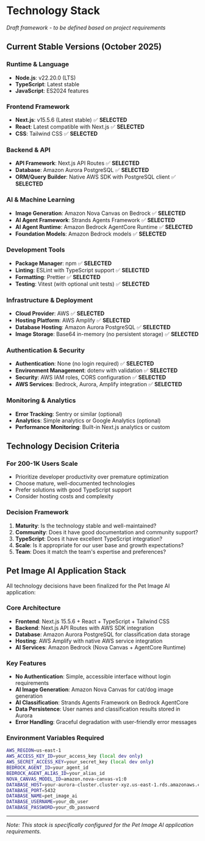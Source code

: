# Technology Stack

_Draft framework - to be defined based on project requirements_

## Current Stable Versions (October 2025)

### Runtime & Language

- **Node.js**: v22.20.0 (LTS)
- **TypeScript**: Latest stable
- **JavaScript**: ES2024 features

### Frontend Framework

- **Next.js**: v15.5.6 (Latest stable) ✅ **SELECTED**
- **React**: Latest compatible with Next.js ✅ **SELECTED**
- **CSS**: Tailwind CSS ✅ **SELECTED**

### Backend & API

- **API Framework**: Next.js API Routes ✅ **SELECTED**
- **Database**: Amazon Aurora PostgreSQL ✅ **SELECTED**
- **ORM/Query Builder**: Native AWS SDK with PostgreSQL client ✅ **SELECTED**

### AI & Machine Learning

- **Image Generation**: Amazon Nova Canvas on Bedrock ✅ **SELECTED**
- **AI Agent Framework**: Strands Agents Framework ✅ **SELECTED**
- **AI Agent Runtime**: Amazon Bedrock AgentCore Runtime ✅ **SELECTED**
- **Foundation Models**: Amazon Bedrock models ✅ **SELECTED**

### Development Tools

- **Package Manager**: npm ✅ **SELECTED**
- **Linting**: ESLint with TypeScript support ✅ **SELECTED**
- **Formatting**: Prettier ✅ **SELECTED**
- **Testing**: Vitest (with optional unit tests) ✅ **SELECTED**

### Infrastructure & Deployment

- **Cloud Provider**: AWS ✅ **SELECTED**
- **Hosting Platform**: AWS Amplify ✅ **SELECTED**
- **Database Hosting**: Amazon Aurora PostgreSQL ✅ **SELECTED**
- **Image Storage**: Base64 in-memory (no persistent storage) ✅ **SELECTED**

### Authentication & Security

- **Authentication**: None (no login required) ✅ **SELECTED**
- **Environment Management**: dotenv with validation ✅ **SELECTED**
- **Security**: AWS IAM roles, CORS configuration ✅ **SELECTED**
- **AWS Services**: Bedrock, Aurora, Amplify integration ✅ **SELECTED**

### Monitoring & Analytics

- **Error Tracking**: Sentry or similar (optional)
- **Analytics**: Simple analytics or Google Analytics (optional)
- **Performance Monitoring**: Built-in Next.js analytics or custom

## Technology Decision Criteria

### For 200-1K Users Scale

- Prioritize developer productivity over premature optimization
- Choose mature, well-documented technologies
- Prefer solutions with good TypeScript support
- Consider hosting costs and complexity

### Decision Framework

1. **Maturity**: Is the technology stable and well-maintained?
2. **Community**: Does it have good documentation and community support?
3. **TypeScript**: Does it have excellent TypeScript integration?
4. **Scale**: Is it appropriate for our user base and growth expectations?
5. **Team**: Does it match the team's expertise and preferences?

## Pet Image AI Application Stack

All technology decisions have been finalized for the Pet Image AI application:

### Core Architecture

- **Frontend**: Next.js 15.5.6 + React + TypeScript + Tailwind CSS
- **Backend**: Next.js API Routes with AWS SDK integration
- **Database**: Amazon Aurora PostgreSQL for classification data storage
- **Hosting**: AWS Amplify with native AWS service integration
- **AI Services**: Amazon Bedrock (Nova Canvas + AgentCore Runtime)

### Key Features

- **No Authentication**: Simple, accessible interface without login requirements
- **AI Image Generation**: Amazon Nova Canvas for cat/dog image generation
- **AI Classification**: Strands Agents Framework on Bedrock AgentCore
- **Data Persistence**: User names and classification results stored in Aurora
- **Error Handling**: Graceful degradation with user-friendly error messages

### Environment Variables Required

```bash
AWS_REGION=us-east-1
AWS_ACCESS_KEY_ID=your_access_key (local dev only)
AWS_SECRET_ACCESS_KEY=your_secret_key (local dev only)
BEDROCK_AGENT_ID=your_agent_id
BEDROCK_AGENT_ALIAS_ID=your_alias_id
NOVA_CANVAS_MODEL_ID=amazon.nova-canvas-v1:0
DATABASE_HOST=your-aurora-cluster.cluster-xyz.us-east-1.rds.amazonaws.com
DATABASE_PORT=5432
DATABASE_NAME=pet_image_ai
DATABASE_USERNAME=your_db_user
DATABASE_PASSWORD=your_db_password
```

---

_Note: This stack is specifically configured for the Pet Image AI application requirements._
